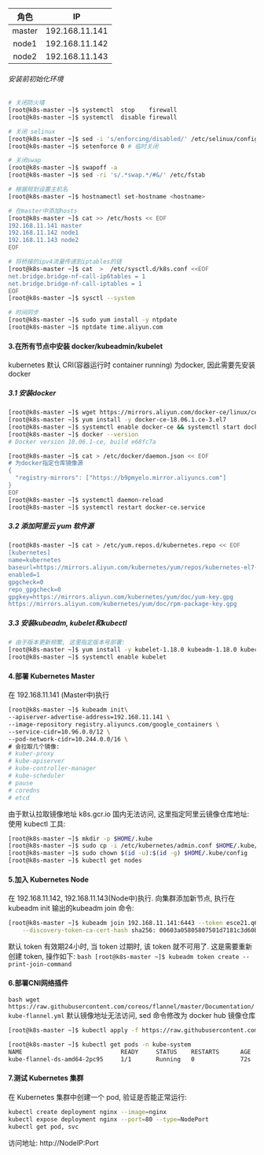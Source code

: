 <!--
 * @Description:嗯, 你先玩
 * @Author: 焦国峰
 * @Github: https://github.com/clement-jiao
 * @Date: 2020-12-02 23:09:37
 * @LastEditors: clement-jiao
 * @LastEditTime: 2020-12-03 15:12:01
-->

| **角色** |        IP    |
|  :---:   |   :---:      |
|  master  | 192.168.11.141 |
|  node1   | 192.168.11.142 |
|  node2   | 192.168.11.143 |

###### 安装前初始化环境
```bash
# 关闭防火墙
[root@k8s-master ~]$ systemctl  stop    firewall
[root@k8s-master ~]$ systemctl  disable firewall

# 关闭 selinux
[root@k8s-master ~]$ sed -i 's/enforcing/disabled/' /etc/selinux/config  # 永久关闭
[root@k8s-master ~]$ setenforce 0 # 临时关闭

# 关闭swap
[root@k8s-master ~]$ swapoff -a
[root@k8s-master ~]$ sed -ri 's/.*swap.*/#&/' /etc/fstab

# 根据规划设置主机名
[root@k8s-master ~]$ hostnamectl set-hostname <hostname>

# 在master中添加hosts
[root@k8s-master ~]$ cat >> /etc/hosts << EOF
192.168.11.141 master
192.168.11.142 node1
192.168.11.143 node2
EOF

# 将桥接的ipv4流量传递到iptables的链
[root@k8s-master ~]$ cat  >  /etc/sysctl.d/k8s.conf <<EOF
net.bridge.bridge-nf-call-ip6tables = 1
net.bridge.bridge-nf-call-iptables = 1
EOF
[root@k8s-master ~]$ sysctl --system

# 时间同步
[root@k8s-master ~]$ sudo yum install -y ntpdate
[root@k8s-master ~]$ nptdate time.aliyun.com
```

#### 3.在所有节点中安装 docker/kubeadmin/kubelet
kubernetes 默认 CRI(容器运行时 container running) 为docker, 因此需要先安装docker

##### 3.1 安装docker
```bash
[root@k8s-master ~]$ wget https://mirrors.aliyun.com/docker-ce/linux/centos/docker-ce.repo -O /etc/yum.repos.d/docker-ce.repo
[root@k8s-master ~]$ yum install -y docker-ce-18.06.1.ce-3.el7
[root@k8s-master ~]$ systemctl enable docker-ce && systemctl start docker
[root@k8s-master ~]$ docker --version
# Docker version 18.06.1-ce, build e68fc7a
```
```bash
[root@k8s-master ~]$ cat > /etc/docker/daemon.json << EOF
# 为docker指定仓库镜像源
{
  "registry-mirrors": ["https://b9pmyelo.mirror.aliyuncs.com"]
}
EOF
[root@k8s-master ~]$ systemctl daemon-reload
[root@k8s-master ~]$ systemctl restart docker-ce.service
```
##### 3.2 添加阿里云 yum 软件源
```bash
[root@k8s-master ~]$ cat > /etc/yum.repos.d/kubernetes.repo << EOF
[kubernetes]
name=kubernetes
baseurl=https://mirrors.aliyun.com/kubernetes/yum/repos/kubernetes-el7-x86_64
enabled=1
gpgcheck=0
repo_gpgcheck=0
gpgkey=https://mirrors.aliyun.com/kubernetes/yum/doc/yum-key.gpg
https://mirrors.aliyun.com/kubernetes/yum/doc/rpm-package-key.gpg
```
##### 3.3 安装kubeadm, kubelet和kubectl
```bash
# 由于版本更新频繁, 这里指定版本号部署:
[root@k8s-master ~]$ yum install -y kubelet-1.18.0 kubeadm-1.18.0 kubectl-1.18.0
[root@k8s-master ~]$ systemctl enable kubelet
```

#### 4.部署 Kubernetes Master
在 192.168.11.141 (Master中)执行
```bash
[root@k8s-master ~]$ kubeadm init\
--apiserver-advertise-address=192.168.11.141 \
--image-repository registry.aliyuncs.com/google_containers \
--service-cidr=10.96.0.0/12 \
--pod-network-cidr=10.244.0.0/16 \
# 会拉取几个镜像:
# kuber-proxy
# kube-apiserver
# kube-controller-manager
# kube-scheduler
# pause
# coredns
# etcd
```
由于默认拉取镜像地址 k8s.gcr.io 国内无法访问, 这里指定阿里云镜像仓库地址:
使用 kubectl 工具:
```bash
[root@k8s-master ~]$ mkdir -p $HOME/.kube
[root@k8s-master ~]$ sudo cp -i /etc/kubernetes/admin.conf $HOME/.kube/config
[root@k8s-master ~]$ sudo chown $(id -u):$(id -g) $HOME/.kube/config
[root@k8s-master ~]$ kubectl get nodes
```
#### 5.加入 Kubernetes Node
在 192.168.11.142, 192.168.11.143(Node中)执行.
向集群添加新节点, 执行在 kubeadm init 输出的kubeadm join 命令:
```bash
[root@k8s-master ~]$ kubeadm join 192.168.11.141:6443 --token esce21.q6hetwm8si29qxwn \
    --discovery-token-ca-cert-hash sha256: 00603a05805807501d7181c3d60b478788408cfe6cedefedb1f97569708be9c5
```
默认 token 有效期24小时, 当 token 过期时, 该 token 就不可用了. 这是需要重新创建 token, 操作如下:
```bash [root@k8s-master ~]$ kubeadm token create --print-join-command```

#### 6.部署CNI网络插件
```bash wget https://raw.githubusercontent.com/coreos/flannel/master/Documentation/kube-flannel.yml```
默认镜像地址无法访问, sed 命令修改为 docker hub 镜像仓库
```bash
[root@k8s-master ~]$ kubectl apply -f https://raw.githubusercontent.com/coreos/flannel/master/Documentation/kube-flannel.yml

[root@k8s-master ~]$ kubectl get pods -n kube-system
NAME                            READY     STATUS    RESTARTS      AGE
kube-flannel-ds-amd64-2pc95     1/1       Running   0             72s
```
#### 7.测试 Kubernetes 集群
在 Kubernetes 集群中创建一个 pod, 验证是否能正常运行:
```bash
kubectl create deployment nginx --image=nginx
kubectl expose deployment nginx --port=80 --type=NodePort
kubectl get pod, svc
```
访问地址:  http://NodeIP:Port

